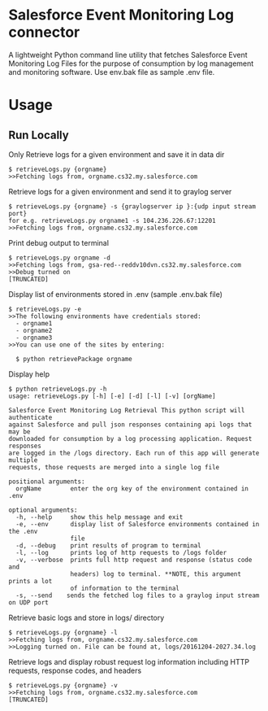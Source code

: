 # Salesforce Event Monitoring Log connector
A lightweight Python command line utility that fetches Salesforce Event Monitoring Log Files for the purpose of consumption by log management and monitoring software. Use env.bak file as sample .env file.

# Usage

## Run Locally
Only Retrieve logs for a given environment and save it in data dir
```
$ retrieveLogs.py {orgname} 
>>Fetching logs from, orgname.cs32.my.salesforce.com
```

Retrieve logs for a given environment and send it to graylog server 
```
$ retrieveLogs.py {orgname} -s {graylogserver ip }:{udp input stream port}
for e.g. retrieveLogs.py orgname1 -s 104.236.226.67:12201
>>Fetching logs from, orgname.cs32.my.salesforce.com
```
Print debug output to terminal
```
$ retrieveLogs.py orgname -d
>>Fetching logs from, gsa-red--reddv10dvn.cs32.my.salesforce.com
>>Debug turned on
[TRUNCATED]
```
Display list of environments stored in .env (sample .env.bak file)
```
$ retrieveLogs.py -e
>>The following environments have credentials stored:
  - orgname1
  - orgname2
  - orgname3
>>You can use one of the sites by entering:

  $ python retrievePackage orgname
```
Display help
```
$ python retrieveLogs.py -h
usage: retrieveLogs.py [-h] [-e] [-d] [-l] [-v] [orgName]

Salesforce Event Monitoring Log Retrieval This python script will authenticate
against Salesforce and pull json responses containing api logs that may be
downloaded for consumption by a log processing application. Request responses
are logged in the /logs directory. Each run of this app will generate multiple
requests, those requests are merged into a single log file

positional arguments:
  orgName        enter the org key of the environment contained in .env

optional arguments:
  -h, --help     show this help message and exit
  -e, --env      display list of Salesforce environments contained in the .env
                 file
  -d, --debug    print results of program to terminal
  -l, --log      prints log of http requests to /logs folder
  -v, --verbose  prints full http request and response (status code and
                 headers) log to terminal. **NOTE, this argument prints a lot
                 of information to the terminal
  -s, --send    sends the fetched log files to a graylog input stream on UDP port                
```
Retrieve basic logs and store in logs/ directory
```
$ retrieveLogs.py {orgname} -l
>>Fetching logs from, orgname.cs32.my.salesforce.com
>>Logging turned on. File can be found at, logs/20161204-2027.34.log
```
Retrieve logs and display robust request log information including HTTP requests, response codes, and headers
```
$ retrieveLogs.py {orgname} -v
>>Fetching logs from, orgname.cs32.my.salesforce.com
[TRUNCATED]
```

